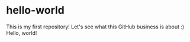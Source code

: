 # hello-world
This is my first repository! Let's see what this GitHub business is about :)
Hello, world!
